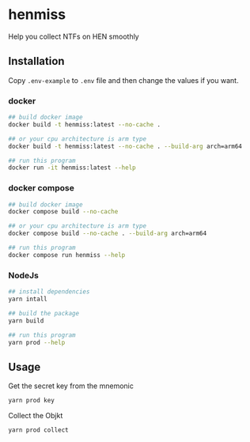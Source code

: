 # henmiss
Help you collect NTFs on HEN smoothly

## Installation
Copy `.env-example` to `.env` file and then change the values if you want.

### docker
```sh
## build docker image
docker build -t henmiss:latest --no-cache .

## or your cpu architecture is arm type
docker build -t henmiss:latest --no-cache . --build-arg arch=arm64

## run this program
docker run -it henmiss:latest --help
```

### docker compose
```sh
## build docker image
docker compose build --no-cache

## or your cpu architecture is arm type
docker compose build --no-cache . --build-arg arch=arm64

## run this program
docker compose run henmiss --help
```

### NodeJs
```sh
## install dependencies
yarn intall

## build the package
yarn build

## run this program
yarn prod --help
```

## Usage
Get the secret key from the mnemonic
```sh
yarn prod key

```

Collect the Objkt
```sh
yarn prod collect
```

